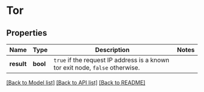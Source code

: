 # Tor

## Properties
Name | Type | Description | Notes
------------ | ------------- | ------------- | -------------
**result** | **bool** | `true` if the request IP address is a known tor exit node, `false` otherwise.  | 

[[Back to Model list]](../README.md#documentation-for-models) [[Back to API list]](../README.md#documentation-for-api-endpoints) [[Back to README]](../README.md)

